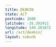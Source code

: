 ```yaml
---
title: DEAKIN
state: ACT
postcode: 2600
latitude: -35.302911
longitude: 149.201072
url: /act/deakin/
layout: suburb
---
```

